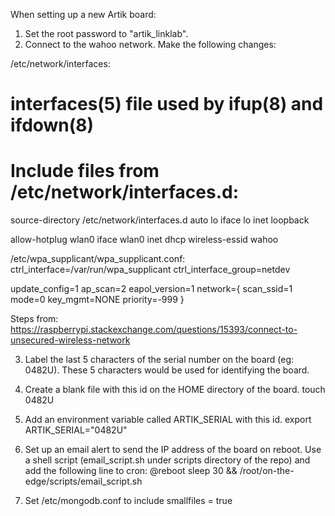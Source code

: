 When setting up a new Artik board:

1. Set the root password to "artik_linklab".
2. Connect to the wahoo network. Make the following changes:

/etc/network/interfaces:
# interfaces(5) file used by ifup(8) and ifdown(8)
# Include files from /etc/network/interfaces.d:
source-directory /etc/network/interfaces.d
auto lo
iface lo inet loopback

allow-hotplug wlan0
iface wlan0 inet dhcp
wireless-essid wahoo

/etc/wpa_supplicant/wpa_supplicant.conf:
ctrl_interface=/var/run/wpa_supplicant
ctrl_interface_group=netdev

update_config=1
ap_scan=2
eapol_version=1
network={
        scan_ssid=1
        mode=0
        key_mgmt=NONE
        priority=-999
}

Steps from:
https://raspberrypi.stackexchange.com/questions/15393/connect-to-unsecured-wireless-network

3. Label the last 5 characters of the serial number on the board (eg: 0482U). These 5 characters would be used for identifying the board.
4. Create a blank file with this id on the HOME directory of the board. 
	touch 0482U
5. Add an environment variable called ARTIK_SERIAL with this id.
	export ARTIK_SERIAL="0482U"
6. Set up an email alert to send the IP address of the board on reboot. Use a shell script (email_script.sh under scripts directory of the repo) and add the following line to cron:
	@reboot sleep 30 && /root/on-the-edge/scripts/email_script.sh

7. Set /etc/mongodb.conf to include 
	smallfiles = true 